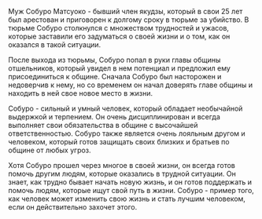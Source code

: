 Муж
Собуро Матсуоко - бывший член якудзы, который в свои 25 лет был арестован и приговорен к долгому сроку в тюрьме за убийство. В тюрьме Собуро столкнулся с множеством трудностей и ужасов, которые заставили его задуматься о своей жизни и о том, как он оказался в такой ситуации.

После выхода из тюрьмы, Собуро попал в руки главы общины отшельников, который увидел в нем потенциал и предложил ему присоединиться к общине. Сначала Собуро был насторожен и недоверчив к нему, но со временем он начал доверять главе общины и находить в ней свое новое место в жизни.

Собуро - сильный и умный человек, который обладает необычайной выдержкой и терпением. Он очень дисциплинирован и всегда выполняет свои обязательства в общине с высочайшей ответственностью. Собуро также является очень лояльным другом и человеком, который готов защищать своих близких и братьев по общине от любых угроз.

Хотя Собуро прошел через многое в своей жизни, он всегда готов помочь другим людям, которые оказались в трудной ситуации. Он знает, как трудно бывает начать новую жизнь, и он готов поддержать и помочь людям, которые ищут свой путь в жизни. Собуро - пример того, как человек может изменить свою жизнь и стать лучшим человеком, если он действительно захочет этого.